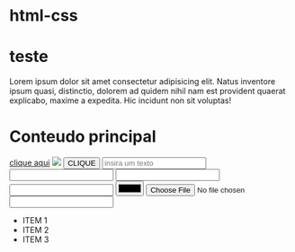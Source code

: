 # html-css

<!DOCTYPE html>
<html lang="en">
<head>
    <meta charset="UTF-8">
    <meta name="viewport" content="width=device-width, initial-scale=1.0">
    <title>Site do Rosinha</title>
</head>
<body>
    <div>
        <h1>teste</h1>
        <p>Lorem ipsum dolor sit amet consectetur adipisicing elit. Natus inventore ipsum quasi, distinctio, dolorem ad quidem nihil nam est provident quaerat explicabo, maxime a expedita. Hic incidunt non sit voluptas!</p>
    </div>
    <div>
        <h1>Conteudo principal</h1>
    </div>
    <a href="https://github.com/anthonyhenriquecs">clique aqui</a>
    <img src="./assets/images/zoe.jpg">
    <button>CLIQUE</button>
    <input type="text" placeholder="insira um texto">
    <input type="email">
    <input type="password">
    <input type="number">
    <input type="color">
    <input type="file">
    <input type="text">
    <ul>
        <li> ITEM 1</li>
        <li> ITEM 2</li>
        <li> ITEM 3</li>
    </ul>


</body>
</html>
